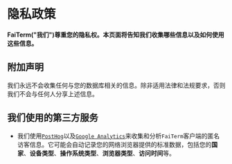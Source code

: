 # 隐私政策

**FaiTerm("我们")尊重您的隐私权。本页面将告知我们收集哪些信息以及如何使用这些信息。**

## 附加声明

我们永远不会收集任何与您的数据库相关的信息。除非适用法律和法规要求，否则我们不会与任何人分享上述信息。

## 我们使用的第三方服务

- 我们使用[`PostHog`](http://posthog.com/)以及[`Google Analytics`](https://analytics.google.com/)来收集和分析`FaiTerm`客户端的匿名访客信息。它可能会自动记录您的网络浏览器提供的标准数据，包括您的**国家**、**设备类型**、**操作系统类型**、**浏览器类型**、**访问时间**等。

